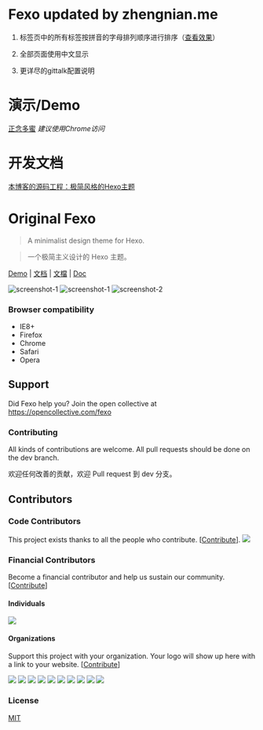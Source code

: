 # Fexo updated by zhengnian.me
1. 标签页中的所有标签按拼音的字母排列顺序进行排序（[查看效果](https://zhengnian.me/tag/)）

2. 全部页面使用中文显示

3. 更详尽的gittalk配置说明

# 演示/Demo
[正念多蜜](https://zhengnian.me)
_建议使用Chrome访问_

# 开发文档
[本博客的源码工程：极简风格的Hexo主题](https://zhengnian.me/2015/12/25/source.projects.of.this.blog/)

# Original Fexo

> A minimalist design theme for Hexo.

> 一个极简主义设计的 Hexo 主题。

<a href="http://forsigner.com/" target="_blank">Demo</a>
|
<a href="http://forsigner.com/2016/03/10/fexo-doc-zh-cn/" target="_blank">文档</a>
|
<a href="http://forsigner.com/2016/03/10/fexo-doc-zh-tw/" target="_blank">文檔</a>
|
<a href="http://forsigner.com/2016/03/10/fexo-doc-en/" target="_blank">Doc</a>

![screenshot-1](http://forsigner.com/images/fexo/mobile.png?v=1)
![screenshot-1](http://forsigner.com/images/fexo/fexo-1.png?v=1)
![screenshot-2](http://forsigner.com/images/fexo/fexo-2.png?v1)

### Browser compatibility

- IE8+
- Firefox
- Chrome
- Safari
- Opera

## Support

Did Fexo help you? Join the open collective at https://opencollective.com/fexo

### Contributing

All kinds of contributions are welcome.
All pull requests should be done on the dev branch.

欢迎任何改善的贡献，欢迎 Pull request 到 dev 分支。

## Contributors

### Code Contributors

This project exists thanks to all the people who contribute. [[Contribute](CONTRIBUTING.md)].
<a href="https://github.com/forsigner/fexo/graphs/contributors"><img src="https://opencollective.com/fexo/contributors.svg?width=890&button=false" /></a>

### Financial Contributors

Become a financial contributor and help us sustain our community. [[Contribute](https://opencollective.com/fexo/contribute)]

#### Individuals

<a href="https://opencollective.com/fexo"><img src="https://opencollective.com/fexo/individuals.svg?width=890"></a>

#### Organizations

Support this project with your organization. Your logo will show up here with a link to your website. [[Contribute](https://opencollective.com/fexo/contribute)]

<a href="https://opencollective.com/fexo/organization/0/website"><img src="https://opencollective.com/fexo/organization/0/avatar.svg"></a>
<a href="https://opencollective.com/fexo/organization/1/website"><img src="https://opencollective.com/fexo/organization/1/avatar.svg"></a>
<a href="https://opencollective.com/fexo/organization/2/website"><img src="https://opencollective.com/fexo/organization/2/avatar.svg"></a>
<a href="https://opencollective.com/fexo/organization/3/website"><img src="https://opencollective.com/fexo/organization/3/avatar.svg"></a>
<a href="https://opencollective.com/fexo/organization/4/website"><img src="https://opencollective.com/fexo/organization/4/avatar.svg"></a>
<a href="https://opencollective.com/fexo/organization/5/website"><img src="https://opencollective.com/fexo/organization/5/avatar.svg"></a>
<a href="https://opencollective.com/fexo/organization/6/website"><img src="https://opencollective.com/fexo/organization/6/avatar.svg"></a>
<a href="https://opencollective.com/fexo/organization/7/website"><img src="https://opencollective.com/fexo/organization/7/avatar.svg"></a>
<a href="https://opencollective.com/fexo/organization/8/website"><img src="https://opencollective.com/fexo/organization/8/avatar.svg"></a>
<a href="https://opencollective.com/fexo/organization/9/website"><img src="https://opencollective.com/fexo/organization/9/avatar.svg"></a>

### License

[MIT](LICENSE)

